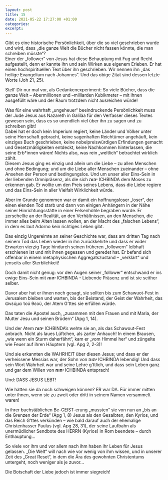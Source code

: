 ```yaml
---
layout: post
title: 15
date: 2021-05-22 17:27:00 +01:00
categories: 
excerpt: 
---
```


Gibt es eine historische Persönlichkeit, über die so viel geschrieben wurde und wird, dass „die ganze Welt die Bücher nicht fassen könnte, die man schreiben müsste“?\
Einer der „follower“ von Jesus hat diese Behauptung mit Fug und Recht aufgestellt, denn er kannte ihn und sein Wirken aus eigenem Erleben. Er hat einen hochspirituellen Text über ihn geschrieben. Wir nennen ihn „das heilige Evangelium nach Johannes“. Und das obige Zitat sind dessen letzte Worte (Joh 21, 25).

Stell‘ Dir nur mal vor, als Gedankenexperiment: So viele Bücher, dass die ganze Welt – Abermillionen und –milliarden Kubikmeter – mit ihnen ausgefüllt wäre und der Raum trotzdem nicht ausreichen würde!

Was für eine wahrhaft „ungeheuer“ beeindruckende Persönlichkeit muss der Jude Jesus aus Nazareth in Galiläa für den Verfasser dieses Textes gewesen sein, dass es so unendlich viel über ihn zu sagen und zu schreiben gibt!\
Dabei hat er doch kein Imperium regiert, keine Länder und Völker unter seine Herrschaft gebracht, keine sagenhaften Reichtümer angehäuft, kein einziges Buch geschrieben, keine nobelpreiswürdigen Erfindungen gemacht und Gesetzmäßigkeiten entdeckt, keine Nachkommen hinterlassen, die seine Erb\*innen wären! Nichts also, was rein „weltlich“ betrachtet wirklich zählt.\
Diesem Jesus ging es einzig und allein um die Liebe – zu allen Menschen und ohne Bedingung; und um die Liebe aller Menschen zueinander – ohne Ansehen der Person und bedingungslos. Und um unser aller Eins-Sein in der liebenden Omnipräsenz, als die sich **יהוה** ICHBINDA dem Moses zu erkennen gab. Er wollte um den Preis seines Lebens, dass die Liebe regiere und das Eins-Sein in aller Vielfalt Wirklichkeit würde.

Aber im Grunde genommen war er damit ein hoffnungsloser „loser“, der einen elenden Tod starb und dann von einigen Anhängern in der Nähe seiner Hinrichtungsstätte in einer Felsenhöhle begraben wurde. Er zerschellte an der Realität, an den Verhältnissen, an den Menschen, die immer alles beim Alten lassen wollen, an der Macht des „falschen Lebens“, in dem es laut Adorno kein richtiges Leben gibt.

Das einzig Ungereimte an seiner Geschichte war, dass am dritten Tag nach seinem Tod das Leben wieder in ihn zurückkehrte und dass er wider Erwarten vierzig Tage hindurch seinen früheren „followern“ leibhaft erschienen ist und mit ihnen gegessen und geredet hat. Er befand sich offenbar in einem metaphysischen Aggregatszustand – „verklärt“ und jenseits aller Sterblichkeit!

Doch damit nicht genug: vor den Augen seiner „follower“ entschwand er ins ewige Eins-Sein mit **יהוה** ICHBINDA - Liebende Präsenz und ist sie seither selber.

Davor aber hat er ihnen noch gesagt, sie sollten bis zum Schawuot-Fest in Jerusalem bleiben und warten, bis der Beistand, der Geist der Wahrheit, das ϖνεύμα τού θεού, der Atem G’ttes sie erfüllen würde.

Das taten die Apostel auch, „zusammen mit den Frauen und mit Maria, der Mutter Jesu und seinen Brüdern“ (Apg 1, 14).

Und der Atem **יהוה** ICHBINDA’s wehte sie an, als das Schawout-Fest anbrach. Nicht als laues Lüftchen, als zarter Anhauch! In einem Brausen, „wie wenn ein Sturm daherfährt“, kam er „vom Himmel her“ und züngelte wie Feuer auf ihren Häuptern (vgl. Apg 2, 2-3)!

Und sie erkannten die WAHRHEIT über diesen Jesus; und dass er der verheissene Messias war, der Sohn von **יהוה** ICHBINDA lebendig! Und dass sein Wort Wahrheit war und seine Lehre g’ttlich, und dass sein Leben ganz und gar dem Willen von **יהוה** ICHBINDA entsprach!

Und: DASS JESUS LEBT!

Wie hätten sie da noch schweigen können? ER war DA. Für immer mitten unter ihnen, wenn sie zu zweit oder dritt in seinem Namen versammelt waren!

In ihrer buchstäblichen Be-GEIST-erung „mussten“ sie von nun an „bis an die Grenzen der Erde“ (Apg 1, 8)  Jesus als den Gesalbten, den Kyrios, und das Reich G’ttes verkünden – wie bald darauf auch der ehemalige Christenhasser Paulus (vgl. Apg 28, 31), der seine Laufbahn als unermüdlicher Sendbote des HERRN (Kyrios) in Rom beendete – durch Enthauptung…

So viele vor ihm und vor allem nach ihm haben ihr Leben für Jesus gelassen. „Die Welt“ will nach wie vor wenig von ihm wissen, und in unserer Zeit des „Great Reset“, in dem die Ära des gewohnten Christentums untergeht, noch weniger als je zuvor…

Die Botschaft der Liebe jedoch ist immer siegreich!
